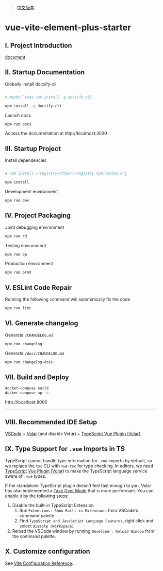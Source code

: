 > [中文版本](./README.md)

# vue-vite-element-plus-starter

## I. Project Introduction

[document](./docs/README.md)

## II. Startup Documentation

Globally install docsify-cli

```bash

# MacOS `sudo npm install -g docsify-cli`

npm install -g docsify-cli
```

Launch docs

```bash
npm run docs
```

Access the documentation at http://localhost:3000

## III. Startup Project

Install dependencies

```bash

# npm install --registry=https://registry.npm.taobao.org

npm install
```

Development environment

```bash
npm run dev
```

## IV. Project Packaging

Joint debugging environment

```bash
npm run rd
```

Testing environment

```bash
npm run qa
```

Production environment

```bash
npm run prod
```

## V. ESLint Code Repair

Running the following command will automatically fix the code

```bash
npm run lint
```

## VI. Generate changelog

Generate `/CHANGELOG.md`

```bash
npm run changelog
```

Generate `/docs/CHANGELOG.md`

```bash
npm run changelog-docs
```

## VII. Build and Deploy

```bash
docker-compose build
docker-compose up -d
```

http://localhost:8000

---

## VIII. Recommended IDE Setup

[VSCode](https://code.visualstudio.com/) + [Volar](https://marketplace.visualstudio.com/items?itemName=Vue.volar) (and disable Vetur) + [TypeScript Vue Plugin (Volar)](https://marketplace.visualstudio.com/items?itemName=Vue.vscode-typescript-vue-plugin).

## IX. Type Support for `.vue` Imports in TS

TypeScript cannot handle type information for `.vue` imports by default, so we replace the `tsc` CLI with `vue-tsc` for type checking. In editors, we need [TypeScript Vue Plugin (Volar)](https://marketplace.visualstudio.com/items?itemName=Vue.vscode-typescript-vue-plugin) to make the TypeScript language service aware of `.vue` types.

If the standalone TypeScript plugin doesn't feel fast enough to you, Volar has also implemented a [Take Over Mode](https://github.com/johnsoncodehk/volar/discussions/471#discussioncomment-1361669) that is more performant. You can enable it by the following steps:

1. Disable the built-in TypeScript Extension
   1. Run `Extensions: Show Built-in Extensions` from VSCode's command palette
   2. Find `TypeScript and JavaScript Language Features`, right click and select `Disable (Workspace)`
2. Reload the VSCode window by running `Developer: Reload Window` from the command palette.

## X. Customize configuration

See [Vite Configuration Reference](https://vitejs.dev/config/).
